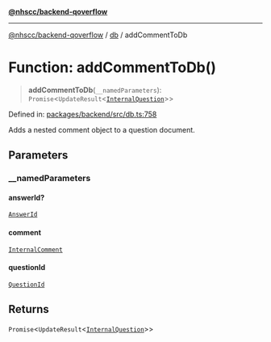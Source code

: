 [**@nhscc/backend-qoverflow**](../../README.md)

***

[@nhscc/backend-qoverflow](../../README.md) / [db](../README.md) / addCommentToDb

# Function: addCommentToDb()

> **addCommentToDb**(`__namedParameters`): `Promise`\<`UpdateResult`\<[`InternalQuestion`](../type-aliases/InternalQuestion.md)\>\>

Defined in: [packages/backend/src/db.ts:758](https://github.com/nhscc/qoverflow.api.hscc.bdpa.org/blob/b629239838bf73900bba2996b8dcfbc432755e21/packages/backend/src/db.ts#L758)

Adds a nested comment object to a question document.

## Parameters

### \_\_namedParameters

#### answerId?

[`AnswerId`](../interfaces/AnswerId.md)

#### comment

[`InternalComment`](../type-aliases/InternalComment.md)

#### questionId

[`QuestionId`](../interfaces/QuestionId.md)

## Returns

`Promise`\<`UpdateResult`\<[`InternalQuestion`](../type-aliases/InternalQuestion.md)\>\>
